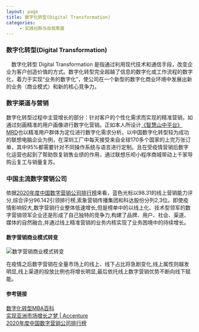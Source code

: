 ```yaml
---
layout: page
title: 数字化转型(Digital Transformation)
categories:
     - 实践社群与自我策展
---
```


### 数字化转型(Digital Transformation)
　数字化转型 Digital Transformation 是指通过利用现代技术和通信手段，改变企业为客户创造价值的方式。数字化转型完全超越了信息的数字化或工作流程的数字化，着力于实现“业务的数字化”，使公司在一个新型的数字化商业环境中发展出新的业务（商业模式）和新的核心竞争力。

### 数字渠道与营销
  数字化转型过程中主营增长的部分：针对客户的个性化需求而实现的精准营销，如通过刻画精准的用户画像进行数字化营销。正如本人所设计[《智慧山中平台》MRD](https://gitee.com/he1mo/smart-campus-yamanaka-tomorrow#%E4%B8%89%E9%9C%80%E6%B1%82%E5%88%86%E6%9E%90)也以精准用户群体为定位进行数字化需求分析。以中国数字化转型较为成功的联想电脑企业为例，在深圳工厂中每天接受来自全球170多个国家的上完万张订单，其中95%都需要针对不同操作系统与语言进行定制。且在受疫情营销后数字化运营也起到了帮助恢复销售业绩的作用，通过联想乐呗小程序商城带动上千家导购云复工与销量复苏。

### 中国主流数字营销公司
依据[2020年度中国数字营销公司排行榜](https://baijiahao.baidu.com/s?id=1659740437055629329&wfr=spider&for=pc)来看，蓝色光标以98.31的线上营销能力评分,综合评分96.142引领排行榜,索象营销传播集团和科达股份分列2,3位。即使疫情影响较大,数字营销行业整体低速增长,但是榜单中的以线上化、技术型领军的数字营销领军企业还是形成了自己独特的竞争力,构建了品牌、用户、社会、渠道、媒体的自然融合,并通过线上精准营销的业务内核实现了业务困境中的持续增长。

#### 数字营销商业模式转变
 ![ 数字营销商业模式转变](https://images.gitee.com/uploads/images/2021/0415/232511_4e323053_4864777.png " 数字营销商业模式转变.png")
  
在疫情之后数字营销在全量市场上的线上、线下占比将急剧变化,线上属性则越发明显,线上渠道的投放比例也将增长明显,最后依托线上数字营销优势不断向线下赋能。




#### 参考链接
[数字化转型MBA百科](https://wiki.mbalib.com/wiki/%E6%95%B0%E5%AD%97%E5%8C%96%E8%BD%AC%E5%9E%8B)   
[实现亚洲市场增长之梦 | Accenture ](https://www.accenture.com/_acnmedia/Accenture/Conversion-Assets/DotCom/Documents/Local/zh-cn/PDF_5/Accenture-Strategy-Digital-Living-Growth-Dream-Asia.pdf#zoom=50)    
[2020年度中国数字营销公司排行榜](https://baijiahao.baidu.com/s?id=1659740437055629329&wfr=spider&for=pc)

